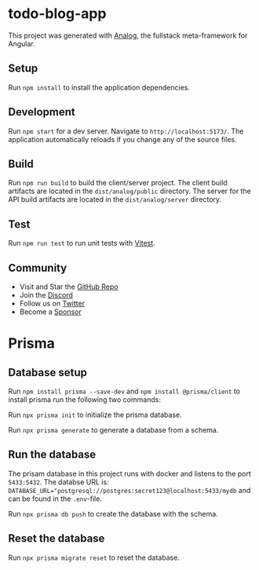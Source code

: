 # todo-blog-app

This project was generated with [Analog](https://analogjs.org), the fullstack meta-framework for Angular.

## Setup

Run `npm install` to install the application dependencies.

## Development

Run `npm start` for a dev server. Navigate to `http://localhost:5173/`. The application automatically reloads if you change any of the source files.

## Build

Run `npm run build` to build the client/server project. The client build artifacts are located in the `dist/analog/public` directory. The server for the API build artifacts are located in the `dist/analog/server` directory.

## Test

Run `npm run test` to run unit tests with [Vitest](https://vitest.dev).

## Community

- Visit and Star the [GitHub Repo](https://github.com/analogjs/analog)
- Join the [Discord](https://chat.analogjs.org)
- Follow us on [Twitter](https://twitter.com/analogjs)
- Become a [Sponsor](https://github.com/sponsors/brandonroberts)


# Prisma

## Database setup

Run
`npm install prisma --save-dev`
and
`npm install @prisma/client`
to install prisma run the following two commands:

Run `npx prisma init` to initialize the prisma database.

Run `npx prisma generate` to generate a database from a schema.

## Run the database

The prisam database in this project runs with docker and listens to the port `5433:5432`. The databse URL is: `DATABASE_URL="postgresql://postgres:secret123@localhost:5433/mydb` and can be found in the `.env`-file.

Run `npx prisma db push` to create the database with the schema.

## Reset the database

Run `npx prisma migrate reset` to reset the database.
